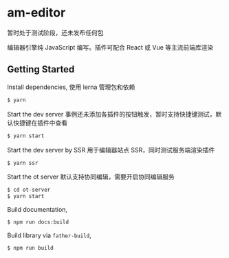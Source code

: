 # am-editor

暂时处于测试阶段，还未发布任何包

编辑器引擎纯 JavaScript 编写。插件可配合 React 或 Vue 等主流前端库渲染

## Getting Started

Install dependencies,
使用 lerna 管理包和依赖

```bash
$ yarn
```

Start the dev server
事例还未添加各插件的按钮触发，暂时支持快捷键测试，默认快捷键在插件中查看

```bash
$ yarn start
```

Start the dev server by SSR
用于编辑器站点 SSR，同时测试服务端渲染插件

```bash
$ yarn ssr
```

Start the ot server
默认支持协同编辑，需要开启协同编辑服务

```bash
$ cd ot-server
$ yarn start
```

Build documentation,

```bash
$ npm run docs:build
```

Build library via `father-build`,

```bash
$ npm run build
```
